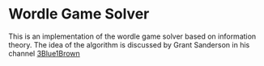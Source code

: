 # Wordle Game Solver

This is an implementation of the wordle game solver based on information theory.
The idea of the algorithm is discussed by Grant Sanderson in his channel [3Blue1Brown](https://www.youtube.com/watch?v=v68zYyaEmEA&ab_channel=3Blue1Brown)
